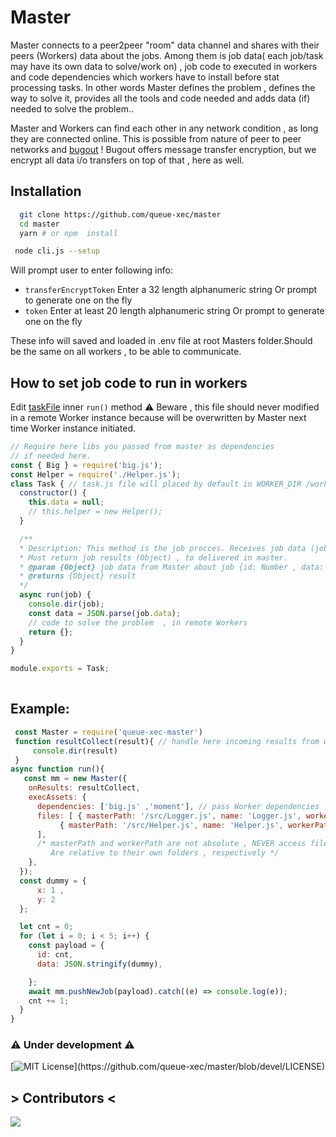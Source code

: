 

# Master

Master connects to a peer2peer "room" data channel and shares with their peers (Workers)
data about the jobs. Among them is job data( each job/task may have its own data to solve/work on) ,
job code to executed in workers  and code dependencies which workers have to install before stat processing tasks. 
In other words Master defines the problem , defines the way to solve it, provides all the tools and code needed  and adds data (if) needed to solve the problem..

Master and Workers can find each other in any network condition , as long they are connected online.
This is possible from nature of peer to peer networks and  [bugout](https://github.com/chr15m/bugout) !
Bugout offers message transfer encryption, but  we encrypt all data i/o transfers on top of that , here as well.

## Installation

```bash
  git clone https://github.com/queue-xec/master
  cd master
  yarn # or npm  install 
```

```bash 
 node cli.js --setup
 ```
Will prompt user to enter following info:
- `transferEncryptToken`  Enter a 32 length alphanumeric string Or prompt to generate one on the fly
- `token`  Enter at least 20 length  alphanumeric string  Or prompt to generate one on the fly

These info will saved and loaded in .env file at root Masters folder.Should be the same on all workers , to be able to communicate.

## How to set job code to run in workers

Edit [taskFile](https://github.com/queue-xec/master/blob/devel/src/task.js) inner `run()` method
⚠️ Beware , this file should never modified in a remote Worker instance because will be overwritten by Master next time Worker instance initiated.
```javascript
// Require here libs you passed from master as dependencies
// if needed here.
const { Big } = require('big.js');
const Helper = require('./Helper.js');
class Task { // task.js file will placed by default in WORKER_DIR /workplace/task.js
  constructor() {
    this.data = null;
    // this.helper = new Helper();
  }

  /**
  * Description: This method is the job procces. Receives job data (job)
  * Must return job results (Object) , to delivered in master.
  * @param {Object} job data from Master about job {id: Number , data: String (needs JSON.parse)}
  * @returns {Object} result
  */
  async run(job) {
    console.dir(job);
    const data = JSON.parse(job.data);
    // code to solve the problem  , in remote Workers
    return {}; 
  }
}

module.exports = Task;
 
```


## Example:
```js
 const Master = require('queue-xec-master')
 function resultCollect(result){ // handle here incoming results from workers..
	 console.dir(result)
 }
async function run(){
   const mm = new Master({
    onResults: resultCollect,
    execAssets: {
      dependencies: ['big.js' ,'moment'], // pass Worker dependencies 
      files: [ { masterPath: '/src/Logger.js', name: 'Logger.js', workerPath: '/workplace/Logger.js' },
	       { masterPath: '/src/Helper.js', name: 'Helper.js', workerPath: '/workplace/Helper.js' },
      ],
      /* masterPath and workerPath are not absolute , NEVER access files out of their folders.
	     Are relative to their own folders , respectively */
    },
  });
  const dummy = { 
	  x: 1 ,
	  y: 2
  };

  let cnt = 0;
  for (let i = 0; i < 5; i++) {
    const payload = {
      id: cnt,
      data: JSON.stringify(dummy),

    };
    await mm.pushNewJob(payload).catch((e) => console.log(e));
    cnt += 1;
  }
}
```

### ⚠️ Under development ⚠️

[![MIT License](https://img.shields.io/apm/l/atomic-design-ui.svg?)](https://github.com/queue-xec/master/blob/devel/LICENSE)


## > Contributors <
<a  href="https://github.com/queue-xec/master/graphs/contributors">
<img  src="https://contrib.rocks/image?repo=queue-xec/master"  />
</a>  